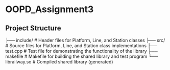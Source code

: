 # OOPD_Assignment3

## Project Structure

├── include/ # Header files for Platform, Line, and Station classes ├── src/ # Source files for Platform, Line, and Station class implementations ├── test.cpp # Test file for demonstrating the functionality of the library ├── makefile # Makefile for building the shared library and test program └── librailway.so # Compiled shared library (generated)
